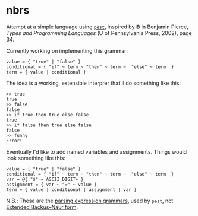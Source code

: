 nbrs
====

Attempt at a simple language using [`pest`](https://pest.rs), inspired by **𝔹** in Benjamin Pierce, *Types and Programming Languages* (U of Pennsylvania Press, 2002), page 34.

Currently working on implementing this grammar:

```
value = { "true" | "false" }
conditional = { "if" ~ term ~ "then" ~ term ~  "else" ~ term  }
term = { value | conditional }
```

The idea is a working, extensible interprer that'll do something like this:

```
>> true
true
>> false
false
>> if true then true else false
true
>> if false then true else false
false
>> funny
Error!
```

Eventually I'd like to add named variables and assignments.
Things would look something like this:

```
value = { "true" | "false" }
conditional = { "if" ~ term ~ "then" ~ term ~  "else" ~ term  }
var = @{ "$" ~ ASCII_DIGIT+ }
assignment = { var ~ "=" ~ value }
term = { value | conditional | assignment | var }
```

N.B.:
These are the [parsing expression grammars](https://en.wikipedia.org/wiki/Parsing_expression_grammar), used by `pest`,
not [Extended Backus–Naur form](https://en.wikipedia.org/wiki/Extended_Backus%E2%80%93Naur_form).
